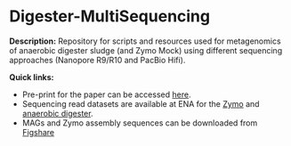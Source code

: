 # Digester-MultiSequencing

**Description:**
Repository for scripts and resources used for metagenomics of anaerobic digester sludge (and Zymo Mock) using different sequencing approaches (Nanopore R9/R10 and PacBio Hifi).
<br/>

**Quick links:**
* Pre-print for the paper can be accessed [here](https://www.biorxiv.org/content/10.1101/2021.10.27.466057v2).
* Sequencing read datasets are available at ENA for the [Zymo](https://www.ebi.ac.uk/ena/browser/view/PRJEB48692) and [anaerobic digester](https://www.ebi.ac.uk/ena/browser/view/PRJEB48021).
* MAGs and Zymo assembly sequences can be downloaded from [Figshare](https://doi.org/10.6084/m9.figshare.17008801) 

